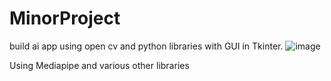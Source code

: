 # MinorProject
build ai app using open cv and python libraries with GUI in Tkinter.
![image](https://github.com/kartiksaxena532/MinorProject/assets/92146206/a5addce3-9743-4983-8b38-0358c36541a4)

Using Mediapipe and various other libraries
